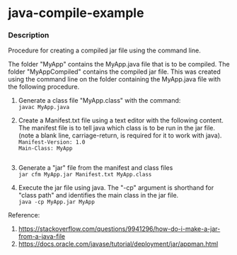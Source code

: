 # java-compile-example

### Description

Procedure for creating a compiled jar file using the command line.

The folder "MyApp" contains the MyApp.java file that is to be compiled. The folder "MyAppCompiled" contains the compiled jar file. This was created using the command line on the folder containing the MyApp.java file with the following procedure.

1. Generate a class file "MyApp.class" with the command: <br/>
`javac MyApp.java`

2. Create a Manifest.txt file using a text editor with the following content. The manifest file is to tell java which class is to be run in the jar file. (note a blank line, carriage-return, is required for it to work with java).  <br/>
`Manifest-Version: 1.0` <br/>
`Main-Class: MyApp    `<br />
`                     `

3. Generate a "jar" file from the manifest and class files <br/>
`jar cfm MyApp.jar Manifest.txt MyApp.class`

4. Execute the jar file using java. The "-cp" argument is shorthand for "class path" and identifies the main class in the jar file. <br/>
`java -cp MyApp.jar MyApp`

Reference:

1. https://stackoverflow.com/questions/9941296/how-do-i-make-a-jar-from-a-java-file
2. https://docs.oracle.com/javase/tutorial/deployment/jar/appman.html
